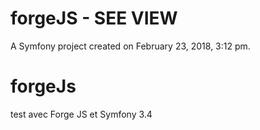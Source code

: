 forgeJS - SEE VIEW
=======

A Symfony project created on February 23, 2018, 3:12 pm.

# forgeJs
test avec Forge JS et Symfony 3.4 
